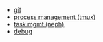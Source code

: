 - [git](git.md)
- [process management (tmux)](tmux.md)
- [task mgmt (neph)](neph.md)
- [debug](debug.md)


